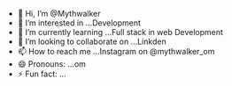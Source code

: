 - 👋 Hi, I’m @Mythwalker
- 👀 I’m interested in ...Development
- 🌱 I’m currently learning ...Full stack in web Development
- 💞️ I’m looking to collaborate on ...Linkden
- 📫 How to reach me ...Instagram on @mythwalker_om
- 😄 Pronouns: ...om
- ⚡ Fun fact: ...

<!---
Mythwalker/Mythwalker is a ✨ special ✨ repository because its `README.md` (this file) appears on your GitHub profile.
You can click the Preview link to take a look at your changes.
--->
